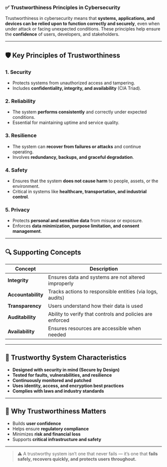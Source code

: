 ### ✅ **Trustworthiness Principles in Cybersecurity**

Trustworthiness in cybersecurity means that **systems, applications, and devices can be relied upon to function correctly and securely**, even when under attack or facing unexpected conditions. These principles help ensure the **confidence** of users, developers, and stakeholders.

---

## 🛡️ **Key Principles of Trustworthiness**

### 1. **Security**
- Protects systems from unauthorized access and tampering.
- Includes **confidentiality, integrity, and availability** (CIA Triad).

### 2. **Reliability**
- The system **performs consistently** and correctly under expected conditions.
- Essential for maintaining uptime and service quality.

### 3. **Resilience**
- The system can **recover from failures or attacks** and continue operating.
- Involves **redundancy, backups, and graceful degradation**.

### 4. **Safety**
- Ensures that the system **does not cause harm** to people, assets, or the environment.
- Critical in systems like **healthcare, transportation, and industrial control**.

### 5. **Privacy**
- Protects **personal and sensitive data** from misuse or exposure.
- Enforces **data minimization, purpose limitation, and consent management**.

---

## 🔍 **Supporting Concepts**

| Concept               | Description                                           |
|------------------------|-------------------------------------------------------|
| **Integrity**           | Ensures data and systems are not altered improperly  |
| **Accountability**      | Tracks actions to responsible entities (via logs, audits) |
| **Transparency**        | Users understand how their data is used              |
| **Auditability**        | Ability to verify that controls and policies are enforced |
| **Availability**        | Ensures resources are accessible when needed         |

---

## 🧱 **Trustworthy System Characteristics**

- **Designed with security in mind (Secure by Design)**
- **Tested for faults, vulnerabilities, and resilience**
- **Continuously monitored and patched**
- **Uses identity, access, and encryption best practices**
- **Complies with laws and industry standards**

---

## 🎯 **Why Trustworthiness Matters**

- Builds **user confidence**
- Helps ensure **regulatory compliance**
- Minimizes **risk and financial loss**
- Supports **critical infrastructure and safety**

---

> ⚠️ A trustworthy system isn’t one that never fails — it’s one that **fails safely, recovers quickly, and protects users throughout.**
